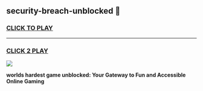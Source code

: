 
## security-breach-unblocked 👋
<h3>
<a href="https://premium.freeplayer.one?title=security-breach-unblocked&ref=14F">CLICK TO PLAY</a></h3>
<hr>

<h3>
<a href="https://premium.freeplayer.one?title=security-breach-unblocked&ref=14F">CLICK 2 PLAY</a>
  
</h3>

<a href="https://premium.freeplayer.one?title=security-breach-unblocked&ref=12F/"><img src="https://clearcache.store/games.png"></a>


**worlds hardest game unblocked: Your Gateway to Fun and Accessible Online Gaming**
